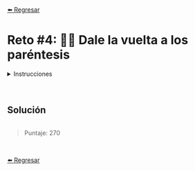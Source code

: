 [⬅️ Regresar](https://github.com/cosmoart/adventJS)

# Reto #4: 😵‍💫 Dale la vuelta a los paréntesis

<details>
  <summary>Instrucciones</summary>

</br>

</details>

<br/>
<br/>

## Solución

```js
```

> Puntaje: 270

<br/>

[⬅️ Regresar](https://github.com/cosmoart/adventJS)